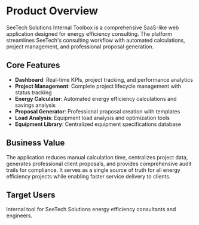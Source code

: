# Product Overview

SeeTech Solutions Internal Toolbox is a comprehensive SaaS-like web application designed for energy efficiency consulting. The platform streamlines SeeTech's consulting workflow with automated calculations, project management, and professional proposal generation.

## Core Features

- **Dashboard**: Real-time KPIs, project tracking, and performance analytics
- **Project Management**: Complete project lifecycle management with status tracking
- **Energy Calculator**: Automated energy efficiency calculations and savings analysis
- **Proposal Generator**: Professional proposal creation with templates
- **Load Analysis**: Equipment load analysis and optimization tools
- **Equipment Library**: Centralized equipment specifications database

## Business Value

The application reduces manual calculation time, centralizes project data, generates professional client proposals, and provides comprehensive audit trails for compliance. It serves as a single source of truth for all energy efficiency projects while enabling faster service delivery to clients.

## Target Users

Internal tool for SeeTech Solutions energy efficiency consultants and engineers.